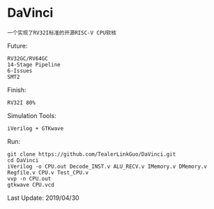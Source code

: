 # DaVinci

	一个实现了RV32I标准的开源RISC-V CPU软核

Future:

	RV32GC/RV64GC
	14-Stage Pipeline
	6-Issues
	SMT2

Finish:

	RV32I 80%

Simulation Tools:

	iVerilog + GTKwave

Run:

	git clone https://github.com/TealerLinkGuo/DaVinci.git
	cd DaVinci
	iVerilog -o CPU.out Decode_INST.v ALU_RECV.v IMemory.v DMemory.v Regfile.v CPU.v Test_CPU.v
	vvp -n CPU.out
	gtkwave CPU.vcd

Last Update: 2019/04/30